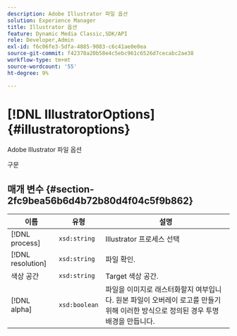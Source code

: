 ```yaml
---
description: Adobe Illustrator 파일 옵션
solution: Experience Manager
title: Illustrator 옵션
feature: Dynamic Media Classic,SDK/API
role: Developer,Admin
exl-id: f6c06fe3-5dfa-4885-9083-c6c41ae0e0ea
source-git-commit: f42378a20b58e4c5ebc961c6526d7cecabc2ae38
workflow-type: tm+mt
source-wordcount: '55'
ht-degree: 9%

---
```


# [!DNL IllustratorOptions]{#illustratoroptions}

Adobe Illustrator 파일 옵션

구문

## 매개 변수 {#section-2fc9bea56b6d4b72b80d4f04c5f9b862}

| 이름 | 유형 | 설명 |
|---|---|---|
| [!DNL process] | `xsd:string` | Illustrator 프로세스 선택 |
| [!DNL resolution] | `xsd:string` | 파일 확인. |
| 색상 공간 | `xsd:string` | Target 색상 공간. |
| [!DNL alpha] | `xsd:boolean` | 파일을 이미지로 래스터화할지 여부입니다. 원본 파일이 오버레이 로고를 만들기 위해 이러한 방식으로 정의된 경우 투명 배경을 만듭니다. |
